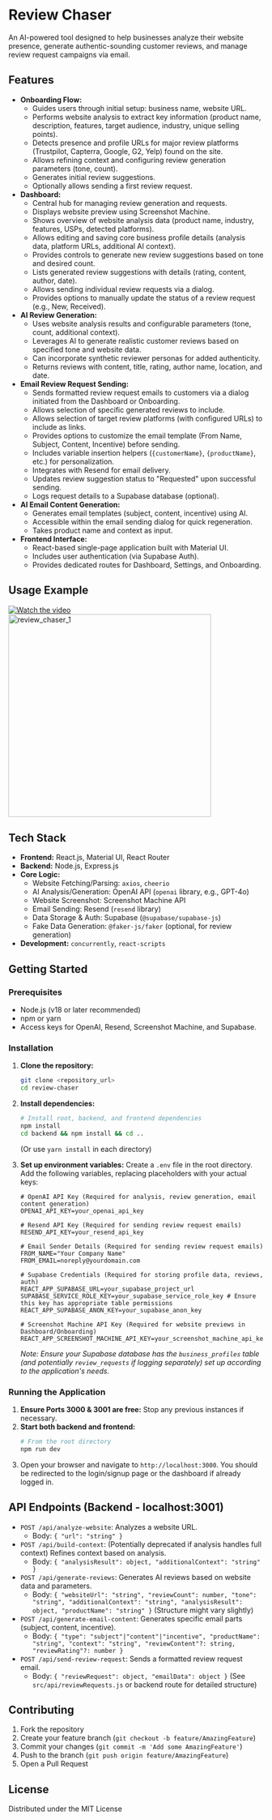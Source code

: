 # Review Chaser

An AI-powered tool designed to help businesses analyze their website presence, generate authentic-sounding customer reviews, and manage review request campaigns via email.

## Features

-   **Onboarding Flow:**
    -   Guides users through initial setup: business name, website URL.
    -   Performs website analysis to extract key information (product name, description, features, target audience, industry, unique selling points).
    -   Detects presence and profile URLs for major review platforms (Trustpilot, Capterra, Google, G2, Yelp) found on the site.
    -   Allows refining context and configuring review generation parameters (tone, count).
    -   Generates initial review suggestions.
    -   Optionally allows sending a first review request.
-   **Dashboard:**
    -   Central hub for managing review generation and requests.
    -   Displays website preview using Screenshot Machine.
    -   Shows overview of website analysis data (product name, industry, features, USPs, detected platforms).
    -   Allows editing and saving core business profile details (analysis data, platform URLs, additional AI context).
    -   Provides controls to generate new review suggestions based on tone and desired count.
    -   Lists generated review suggestions with details (rating, content, author, date).
    -   Allows sending individual review requests via a dialog.
    -   Provides options to manually update the status of a review request (e.g., New, Received).
-   **AI Review Generation:**
    -   Uses website analysis results and configurable parameters (tone, count, additional context).
    -   Leverages AI to generate realistic customer reviews based on specified tone and website data.
    -   Can incorporate synthetic reviewer personas for added authenticity.
    -   Returns reviews with content, title, rating, author name, location, and date.
-   **Email Review Request Sending:**
    -   Sends formatted review request emails to customers via a dialog initiated from the Dashboard or Onboarding.
    -   Allows selection of specific generated reviews to include.
    -   Allows selection of target review platforms (with configured URLs) to include as links.
    -   Provides options to customize the email template (From Name, Subject, Content, Incentive) before sending.
    -   Includes variable insertion helpers (`{customerName}`, `{productName}`, etc.) for personalization.
    -   Integrates with Resend for email delivery.
    -   Updates review suggestion status to "Requested" upon successful sending.
    -   Logs request details to a Supabase database (optional).
-   **AI Email Content Generation:**
    -   Generates email templates (subject, content, incentive) using AI.
    -   Accessible within the email sending dialog for quick regeneration.
    -   Takes product name and context as input.
-   **Frontend Interface:**
    -   React-based single-page application built with Material UI.
    -   Includes user authentication (via Supabase Auth).
    -   Provides dedicated routes for Dashboard, Settings, and Onboarding.

## Usage Example
[![Watch the video](https://github.com/user-attachments/assets/e1cd09df-29a9-41ab-bd8f-f3c4f106a1be)](https://www.loom.com/share/a6015c4e552a453c864f81fefcfbfb92?sid=b855227a-3586-465e-952a-1d469b2f7541)
<img width="400" alt="review_chaser_1" src="https://github.com/user-attachments/assets/4b5a732e-3250-4905-b205-7d6347346c49" />

## Tech Stack

-   **Frontend:** React.js, Material UI, React Router
-   **Backend:** Node.js, Express.js
-   **Core Logic:**
    -   Website Fetching/Parsing: `axios`, `cheerio`
    -   AI Analysis/Generation: OpenAI API (`openai` library, e.g., GPT-4o)
    -   Website Screenshot: Screenshot Machine API
    -   Email Sending: Resend (`resend` library)
    -   Data Storage & Auth: Supabase (`@supabase/supabase-js`)
    -   Fake Data Generation: `@faker-js/faker` (optional, for review generation)
-   **Development:** `concurrently`, `react-scripts`

## Getting Started

### Prerequisites

-   Node.js (v18 or later recommended)
-   npm or yarn
-   Access keys for OpenAI, Resend, Screenshot Machine, and Supabase.

### Installation

1.  **Clone the repository:**
    ```bash
    git clone <repository_url>
    cd review-chaser
    ```

2.  **Install dependencies:**
    ```bash
    # Install root, backend, and frontend dependencies
    npm install
    cd backend && npm install && cd ..
    ```
    (Or use `yarn install` in each directory)

3.  **Set up environment variables:**
    Create a `.env` file in the root directory. Add the following variables, replacing placeholders with your actual keys:
    ```env
    # OpenAI API Key (Required for analysis, review generation, email content generation)
    OPENAI_API_KEY=your_openai_api_key

    # Resend API Key (Required for sending review request emails)
    RESEND_API_KEY=your_resend_api_key

    # Email Sender Details (Required for sending review request emails)
    FROM_NAME="Your Company Name"
    FROM_EMAIL=noreply@yourdomain.com

    # Supabase Credentials (Required for storing profile data, reviews, auth)
    REACT_APP_SUPABASE_URL=your_supabase_project_url
    SUPABASE_SERVICE_ROLE_KEY=your_supabase_service_role_key # Ensure this key has appropriate table permissions
    REACT_APP_SUPABASE_ANON_KEY=your_supabase_anon_key

    # Screenshot Machine API Key (Required for website previews in Dashboard/Onboarding)
    REACT_APP_SCREENSHOT_MACHINE_API_KEY=your_screenshot_machine_api_key
    ```
    *Note: Ensure your Supabase database has the `business_profiles` table (and potentially `review_requests` if logging separately) set up according to the application's needs.*

### Running the Application

1.  **Ensure Ports 3000 & 3001 are free:** Stop any previous instances if necessary.
2.  **Start both backend and frontend:**
    ```bash
    # From the root directory
    npm run dev
    ```
3.  Open your browser and navigate to `http://localhost:3000`. You should be redirected to the login/signup page or the dashboard if already logged in.

## API Endpoints (Backend - localhost:3001)

-   `POST /api/analyze-website`: Analyzes a website URL.
    -   Body: `{ "url": "string" }`
-   `POST /api/build-context`: (Potentially deprecated if analysis handles full context) Refines context based on analysis.
    -   Body: `{ "analysisResult": object, "additionalContext": "string" }`
-   `POST /api/generate-reviews`: Generates AI reviews based on website data and parameters.
    -   Body: `{ "websiteUrl": "string", "reviewCount": number, "tone": "string", "additionalContext": "string", "analysisResult": object, "productName": "string" }` (Structure might vary slightly)
-   `POST /api/generate-email-content`: Generates specific email parts (subject, content, incentive).
    -   Body: `{ "type": "subject"|"content"|"incentive", "productName": "string", "context": "string", "reviewContent"?: string, "reviewRating"?: number }`
-   `POST /api/send-review-request`: Sends a formatted review request email.
    -   Body: `{ "reviewRequest": object, "emailData": object }` (See `src/api/reviewRequests.js` or backend route for detailed structure)

## Contributing

1.  Fork the repository
2.  Create your feature branch (`git checkout -b feature/AmazingFeature`)
3.  Commit your changes (`git commit -m 'Add some AmazingFeature'`)
4.  Push to the branch (`git push origin feature/AmazingFeature`)
5.  Open a Pull Request

## License

Distributed under the MIT License
